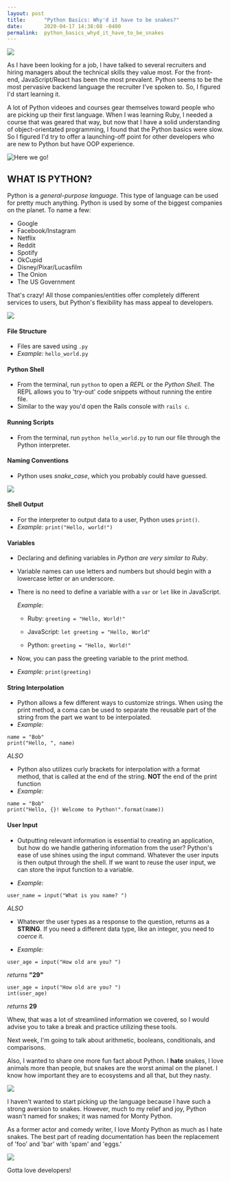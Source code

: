 ```yaml
---
layout: post
title:      "Python Basics: Why'd it have to be snakes?"
date:       2020-04-17 14:38:08 -0400
permalink:  python_basics_whyd_it_have_to_be_snakes
---
```


![](https://media.giphy.com/media/xUPGchE5UWpMeWJlvO/giphy.gif)

As I have been looking for a job, I have talked to several recruiters and hiring managers about the technical skills they value most. For the front-end, JavaScript/React has been the most prevalent. Python seems to be the most pervasive backend language the recruiter I've spoken to. So, I figured I'd start learning it. 


A lot of Python videoes and courses gear themselves toward people who are picking up their first language. When I was learning Ruby, I needed a course that was geared that way, but now that I have a solid understanding of object-orientated programming, I found that the Python basics were slow. So I figured I'd try to offer a launching-off point for other developers who are new to Python but have OOP experience. 

 ![Here we go!](https://media.giphy.com/media/uELDhoOZdSnUk/giphy.gif)

## WHAT IS PYTHON?

Python is a *general-purpose language*. This type of language can be used for pretty much anything. Python is used by some of the biggest companies on the planet. To name a few:

* Google
* Facebook/Instagram
* Netflix
* Reddit
* Spotify
* OkCupid
* Disney/Pixar/Lucasfilm
* The Onion
* The US Government



That's crazy! All those companies/entities offer completely different services to users, but Python's flexibility has mass appeal to developers. 

![](https://media.giphy.com/media/l1KuhBCqxOoJyr0m4/giphy.gif)

#### **File Structure** 
* Files are saved using `.py` 
* *Example:* `hello_world.py`
	
####	**Python Shell** 
* From the terminal, run `python` to open a *REPL* or the *Python Shell*. The REPL allows you to 'try-out' code snippets without running the entire file. 
* Similar to the way you'd open the Rails console with `rails c`.
	
	
#### **Running Scripts** 
* From the terminal, run `python hello_world.py` to run our file through the Python interpreter.

#### **Naming Conventions** 
* Python uses *snake_case*, which you probably could have guessed.

![](https://media.giphy.com/media/Lndtxw3ztLhNC/giphy.gif)

#### **Shell Output** 
* For the interpreter to output data to a user, Python uses `print()`.
* *Example:* `print("Hello, world!")`
 
#### **Variables** 
* Declaring and defining variables in *Python are very similar to Ruby*. 
* Variable names can use letters and numbers but should begin with a lowercase letter or an underscore. 
* There is no need to define a variable with a `var` or `let` like in JavaScript.
	
	 *Example:*
     * Ruby:  `greeting = "Hello, World!"`
     
     * JavaScript:  `let greeting = "Hello, World"`
     
     * Python:  `greeting = "Hello, World!"`

* Now, you can pass the greeting variable to the print method.
* *Example:*  `print(greeting)`

#### **String Interpolation** 
* Python allows a few different ways to customize strings. When using the print method, a coma can be used to separate the reusable part of the string from the part we want to be interpolated.
* *Example:*
```
name = "Bob"
print("Hello, ", name)
```

*ALSO*
* Python also utilizes curly brackets for interpolation with a format method, that is called at the end of the string. **NOT** the end of the print function
* *Example:*
```
name = "Bob"
print("Hello, {}! Welcome to Python!".format(name))
```

#### **User Input** 
* Outputting relevant information is essential to creating an application, but how do we handle gathering information from the user? Python's ease of use shines using the input command.  Whatever the user inputs is then output through the shell. If we want to reuse the user input, we can store the input function to a variable.

* *Example:*
```
user_name = input("What is you name? ")
```


*ALSO*

* Whatever the user types as a response to the question, returns as a **STRING**. If you need a different data type, like an integer, you need to *coerce* it. 

* *Example:*
```
user_age = input("How old are you? ")
```
*returns* **"29"**
```
user_age = input("How old are you? ")
int(user_age)
```
*returns* **29**

Whew, that was a lot of streamlined information we covered, so I would advise you to take a break and practice utilizing these tools. 

Next week, I'm going to talk about arithmetic, booleans, conditionals, and comparisons.

Also, I wanted to share one more fun fact about Python. I **hate** snakes, I love animals more than people, but snakes are the worst animal on the planet. I know how important they are to ecosystems and all that, but they nasty. 

![](https://media.giphy.com/media/H4wUvhRHnb2TK/giphy.gif)

I haven't wanted to start picking up the language because I have such a strong aversion to snakes. However, much to my relief and joy, Python wasn't named for snakes; it was named for Monty Python.

As a former actor and comedy writer, I love Monty Python as much as I hate snakes. The best part of reading documentation has been the replacement of 'foo' and 'bar' with 'spam' and 'eggs.'

![](https://media.giphy.com/media/3s0QuxoSX6DgdnGFoE/giphy.gif)

Gotta love developers!





